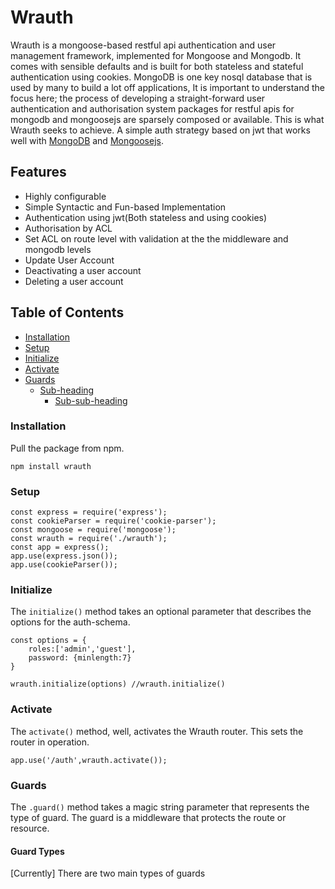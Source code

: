 # Wrauth
Wrauth is a mongoose-based restful api authentication and user management framework, implemented for Mongoose and Mongodb. It comes with sensible defaults and is built for both stateless and stateful authentication using cookies. MongoDB is one key nosql database that is used by many to build a lot off applications,   It is important to understand the focus here; the process of developing a straight-forward user authentication and authorisation system packages for restful apis for mongodb and mongoosejs are sparsely composed or available. This is what Wrauth seeks to achieve. A simple auth strategy based on jwt that works well with [MongoDB](https://www.mongodb.com/) and [Mongoosejs](https://mongoosejs.com/).

## **Features**
* Highly configurable
* Simple Syntactic and Fun-based Implementation
* Authentication using jwt(Both stateless and using cookies)
* Authorisation by ACL
* Set ACL on route level with validation at the the middleware and mongodb levels
* Update User Account
* Deactivating a user account
* Deleting a user account

## Table of Contents
- [Installation](#installation)
- [Setup](#setup)
- [Initialize](#initialize)
- [Activate](#activate)
- [Guards](#guards)
  * [Sub-heading](#sub-heading-2)
    + [Sub-sub-heading](#sub-sub-heading-2)
        

<!-- toc -->

### Installation
Pull the package from npm.

```
npm install wrauth
```

### Setup

```
const express = require('express');
const cookieParser = require('cookie-parser');
const mongoose = require('mongoose');
const wrauth = require('./wrauth');
const app = express();
app.use(express.json());
app.use(cookieParser()); 

```

### Initialize
The ```initialize()``` method takes an optional parameter that describes the options for the auth-schema.   
```
const options = {
    roles:['admin','guest'],
    password: {minlength:7}
}

wrauth.initialize(options) //wrauth.initialize()
```
### Activate
The ```activate()``` method, well, activates the Wrauth router. This sets the router in operation.
```
app.use('/auth',wrauth.activate());
```

### Guards
The ```.guard()``` method takes a magic string parameter that represents the type of guard. The guard is a middleware that protects the route or resource.

#### Guard Types
[Currently] There are two main types of guards

